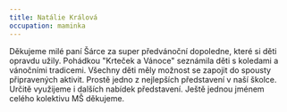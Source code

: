 ```yaml
---
title: Natálie Králová
occupation: maminka
---
```

Děkujeme milé paní Šárce za super předvánoční dopoledne, které si děti opravdu užily. Pohádkou "Krteček a Vánoce" seznámila děti s koledami a vánočními tradicemi. Všechny děti měly možnost se zapojit do spousty připravených aktivit. Prostě jedno z nejlepších představení v naší školce. Určitě využijeme i dalších nabídek představení. Ještě jednou jménem celého kolektivu MŠ děkujeme.